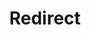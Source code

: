﻿---
layout: src/layouts/Redirect.astro
title: Redirect
redirect: /docs/deployments/aws/permissions
pubDate:  2023-01-01
navSearch: false
navSitemap: false
navMenu: false
---
